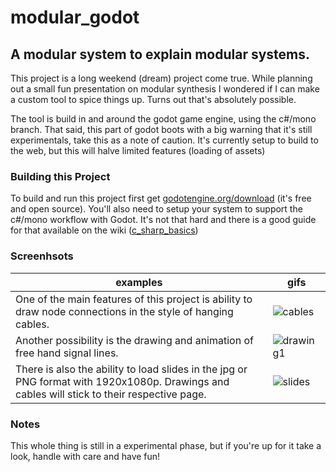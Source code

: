 # modular_godot

## A modular system to explain modular systems.

This project is a long weekend (dream) project come true. While planning out a small fun presentation on modular synthesis I wondered if I can make a custom tool to spice things up. Turns out that's absolutely possible.

The tool is build in and around the godot game engine, using the c#/mono branch. That said, this part of godot boots with a big warning that it's still experimentals, take this as a note of caution. It's currently setup to build to the web, but this will halve limited features (loading of assets)

### Building this Project
To build and run this project first get [godotengine.org/download](https://godotengine.org/download) (it's free and open source). You'll also need to setup your system to support the c#/mono workflow with Godot. It's not that hard and there is a good guide for that available on the wiki ([c_sharp_basics](https://docs.godotengine.org/en/stable/getting_started/scripting/c_sharp/c_sharp_basics.html))

### Screenhsots
examples | gifs
------------ | -------------
One of the main features of this project is ability to draw node connections in the style of hanging cables. | ![cables](https://user-images.githubusercontent.com/34277191/120923922-6763f280-c6d1-11eb-847e-853c7ab4c901.gif)
Another possibility is the drawing and animation of free hand signal lines. | ![drawing1](https://user-images.githubusercontent.com/34277191/121086111-0af0f800-c7e3-11eb-96da-c8e9887087a3.gif)
There is also the ability to load slides in the jpg or PNG format with 1920x1080p. Drawings and cables will stick to their respective page. | ![slides](https://user-images.githubusercontent.com/34277191/120924172-a47cb480-c6d2-11eb-9210-c7053f3d0623.gif)

### Notes
This whole thing is still in a experimental phase, but if you're up for it take a look, handle with care and have fun!

